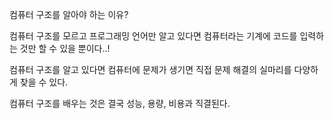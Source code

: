 컴퓨터 구조를 알아야 하는 이유?

컴퓨터 구조를 모르고 프로그래밍 언어만 알고 있다면 컴퓨터라는 기계에 코드를 입력하는 것만 할 수 있을 뿐이다..!

컴퓨터 구조를 알고 있다면 컴퓨터에 문제가 생기면 직접 문제 해결의 실마리를 다양하게 찾을 수 있다.

컴퓨터 구조를 배우는 것은 결국 성능, 용량, 비용과 직결된다.
